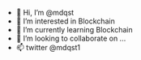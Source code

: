 - 👋 Hi, I’m @mdqst
- 👀 I’m interested in Blockchain
- 🌱 I’m currently learning Blockchain
- 💞️ I’m looking to collaborate on ...
- 📫 twitter @mdqst1
<!---
mdqst/mdqst is a ✨ special ✨ repository because its `README.md` (this file) appears on your GitHub profile.
You can click the Preview link to take a look at your changes.
--->
